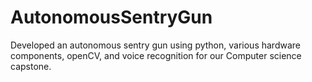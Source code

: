 # AutonomousSentryGun
Developed an autonomous sentry gun using python, various hardware components, openCV, and voice recognition for our Computer science capstone.
